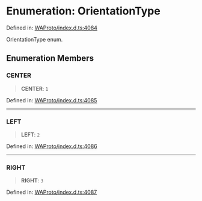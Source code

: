 # Enumeration: OrientationType

Defined in: [WAProto/index.d.ts:4084](https://github.com/Fokusdotid/Baileys/blob/3623833a320f5e60f370ef835f3de341453290f5/WAProto/index.d.ts#L4084)

OrientationType enum.

## Enumeration Members

### CENTER

> **CENTER**: `1`

Defined in: [WAProto/index.d.ts:4085](https://github.com/Fokusdotid/Baileys/blob/3623833a320f5e60f370ef835f3de341453290f5/WAProto/index.d.ts#L4085)

***

### LEFT

> **LEFT**: `2`

Defined in: [WAProto/index.d.ts:4086](https://github.com/Fokusdotid/Baileys/blob/3623833a320f5e60f370ef835f3de341453290f5/WAProto/index.d.ts#L4086)

***

### RIGHT

> **RIGHT**: `3`

Defined in: [WAProto/index.d.ts:4087](https://github.com/Fokusdotid/Baileys/blob/3623833a320f5e60f370ef835f3de341453290f5/WAProto/index.d.ts#L4087)
